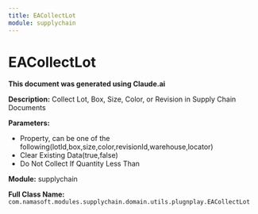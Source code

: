 ```yaml
---
title: EACollectLot
module: supplychain
---
```



<div class='entity-flows'>

# EACollectLot

**This document was generated using Claude.ai**

**Description:** Collect Lot, Box, Size, Color, or Revision in Supply Chain Documents

**Parameters:**
- Property, can be one of the following(lotId,box,size,color,revisionId,warehouse,locator)
- Clear Existing Data(true,false)
- Do Not Collect If Quantity Less Than

**Module:** supplychain

**Full Class Name:** `com.namasoft.modules.supplychain.domain.utils.plugnplay.EACollectLot`


</div>

